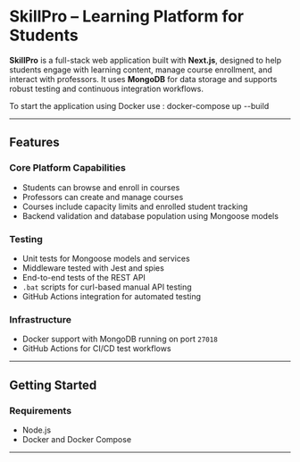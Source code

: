 # SkillPro – Learning Platform for Students

**SkillPro** is a full-stack web application built with **Next.js**, designed to help students engage with learning content, manage course enrollment, and interact with professors. It uses **MongoDB** for data storage and supports robust testing and continuous integration workflows.

To start the application using Docker use : docker-compose up --build 

---

## Features

### Core Platform Capabilities

- Students can browse and enroll in courses
- Professors can create and manage courses
- Courses include capacity limits and enrolled student tracking
- Backend validation and database population using Mongoose models

### Testing

- Unit tests for Mongoose models and services
- Middleware tested with Jest and spies
- End-to-end tests of the REST API
- `.bat` scripts for curl-based manual API testing
- GitHub Actions integration for automated testing

### Infrastructure

- Docker support with MongoDB running on port `27018`
- GitHub Actions for CI/CD test workflows

---

## Getting Started

### Requirements

- Node.js
- Docker and Docker Compose

---


